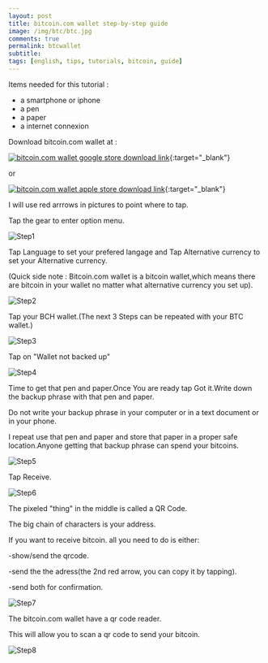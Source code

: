 ```yaml
---
layout: post
title: bitcoin.com wallet step-by-step guide
image: /img/btc/btc.jpg
comments: true
permalink: btcwallet
subtitle: 
tags: [english, tips, tutorials, bitcoin, guide]
---
```


Items needed for this tutorial :
- a smartphone or iphone
- a pen
- a paper
- a internet connexion

Download bitcoin.com wallet at :

[![bitcoin.com wallet google store download link](https://www.fredbarre.com/img/btc/dland.png)](https://play.google.com/store/apps/details?id=com.bitcoin.mwallet){:target="_blank"}


or


[![bitcoin.com wallet apple store download link](https://www.fredbarre.com/img/btc/dlapp.png)](https://apps.apple.com/us/app/bitcoin-wallet-by-bitcoin-com/id1252903728?ls=1){:target="_blank"}


I will use red arrrows in pictures to point where to tap.

Tap the gear to enter option menu.

![Step1](https://www.fredbarre.com/img/btc/Step1GoToSettings.JPG)

Tap Language to set your prefered langage and Tap Alternative currency to set your Alternative currency.

(Quick side note : Bitcoin.com wallet is a bitcoin wallet,which means there are bitcoin in your wallet no matter what alternative currency you set up).

![Step2](https://www.fredbarre.com/img/btc/Step2Set.JPG)

Tap your BCH wallet.(The next 3 Steps can be repeated with your BTC wallet.)

![Step3](https://www.fredbarre.com/img/btc/Step3GoToBCH.JPG)

Tap on "Wallet not backed up"

![Step4](https://www.fredbarre.com/img/btc/Step4WalletNotSave.JPG)

Time to get that pen and paper.Once You are ready tap Got it.Write down the backup phrase with that pen and paper.

Do not write your backup phrase in your computer or in a text document or in your phone.

I repeat use that pen and paper and store that paper in a proper safe location.Anyone getting that backup phrase can spend your bitcoins.

![Step5](https://www.fredbarre.com/img/btc/Step5SaveWallet.JPG)

Tap Receive.

![Step6](https://www.fredbarre.com/img/btc/Step6Receive.JPG)

The pixeled "thing" in the middle is called a QR Code.

The big chain of characters is your address.

If you want to receive bitcoin. all you need to do is either: 

-show/send the qrcode.

-send the the adress(the 2nd red arrow, you can copy it by tapping).

-send both for confirmation.


![Step7](https://www.fredbarre.com/img/btc/Step7QRCodeAdress.JPG)

The bitcoin.com wallet have a qr code reader.

This will allow you to scan a qr code to send your bitcoin.


![Step8](https://www.fredbarre.com/img/btc/ExtraStep8scan.JPG)

 
